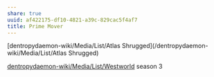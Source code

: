 ```yaml
---
share: true
uuid: af422175-df10-4821-a39c-829cac5f4af7
title: Prime Mover
---
```

[dentropydaemon-wiki/Media/List/Atlas Shrugged](/dentropydaemon-wiki/Media/List/Atlas Shrugged)

[dentropydaemon-wiki/Media/List/Westworld](/dentropydaemon-wiki/Media/List/Westworld) season 3